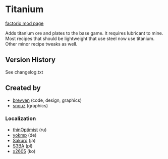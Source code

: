 # Titanium

[factorio mod page](https://mods.factorio.com/mod/bztitanium)

Adds titanium ore and plates to the base game. It requires lubricant to mine.
Most recipes that should be lightweight that use steel now use titanium. Other minor recipe tweaks as well.

## Version History
See changelog.txt

## Created by

- [brevven](https://mods.factorio.com/user/brevven) (code, design, graphics)
- [snouz](https://github.com/snouz) (graphics)

### Localization
- [thinOptimist](https://mods.factorio.com/user/thinOptimist) (ru)
- [yokmp](https://mods.factorio.com/user/yokmp) (de)
- [Sakuro](https://github.com/sakuro) (ja)
- [S3BA](https://github.com/S3BA-pl) (pl)
- [x2605](https://github.com/x2605) (ko)
